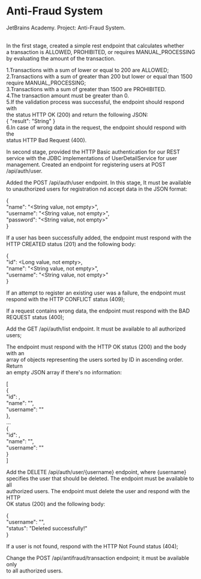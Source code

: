 # Anti-Fraud System
JetBrains Academy. Project: Anti-Fraud System.</br></br>

In the first stage, created a simple rest endpoint that calculates whether</br>
a transaction is ALLOWED, PROHIBITED, or requires MANUAL_PROCESSING</br>
by evaluating the amount of the transaction.

1.Transactions with a sum of lower or equal to 200 are ALLOWED;</br>
2.Transactions with a sum of greater than 200 but lower or equal than 1500</br>
require MANUAL_PROCESSING;</br>
3.Transactions with a sum of greater than 1500 are PROHIBITED.</br>
4.The transaction amount must be greater than 0.</br>
5.If the validation process was successful, the endpoint should respond with</br>
the status HTTP OK (200) and return the following JSON:</br>
{
"result": "String"
}</br>
6.In case of wrong data in the request, the endpoint should respond with the</br>
status HTTP Bad Request (400).

In second stage, provided the HTTP Basic authentication for our REST</br>
service with the JDBC implementations of UserDetailService for user</br>
management. Created an endpoint for registering users at POST /api/auth/user.

Added the POST /api/auth/user endpoint. In this stage, It must be available</br>
to unauthorized users for registration nd accept data in the JSON format:

{</br>
"name": "<String value, not empty>",</br>
"username": "<String value, not empty>",</br>
"password": "<String value, not empty>"</br>
}

If a user has been successfully added, the endpoint must respond with the</br>
HTTP CREATED status (201) and the following body:

{</br>
"id": <Long value, not empty>,</br>
"name": "<String value, not empty>",</br>
"username": "<String value, not empty>"</br>
}

If an attempt to register an existing user was a failure, the endpoint must</br>
respond with the HTTP CONFLICT status (409);

If a request contains wrong data, the endpoint must respond with the BAD</br>
REQUEST status (400);

Add the GET /api/auth/list endpoint. It must be available to all authorized users;

The endpoint must respond with the HTTP OK status (200) and the body with an</br>
array of objects representing the users sorted by ID in ascending order. Return</br>
an empty JSON array if there's no information:

[</br>
{</br>
"id": <user1 id>,</br>
"name": "<user1 name>",</br>
"username": "<user1 username>"</br>
},</br>
...</br>
{</br>
"id": <userN id>,</br>
"name": "<userN name>",</br>
"username": "<userN username>"</br>
}</br>
]

Add the DELETE /api/auth/user/{username} endpoint, where {username}</br>
specifies the user that should be deleted. The endpoint must be available to all</br>
authorized users. The endpoint must delete the user and respond with the HTTP</br>
OK status (200) and the following body:

{</br>
"username": "<username>",</br>
"status": "Deleted successfully!"</br>
}

If a user is not found, respond with the HTTP Not Found status (404);

Change the POST /api/antifraud/transaction endpoint; it must be available only</br>
to all authorized users.